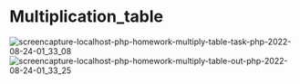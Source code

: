 # Multiplication_table
![screencapture-localhost-php-homework-multiply-table-task-php-2022-08-24-01_33_08](https://user-images.githubusercontent.com/98602810/186278142-4de92d53-a064-46e8-a034-71d4c116aee7.png)
![screencapture-localhost-php-homework-multiply-table-out-php-2022-08-24-01_33_25](https://user-images.githubusercontent.com/98602810/186278124-b6524e78-2e6e-4dd6-9194-46fc9cc9bfc8.png)
